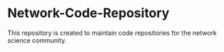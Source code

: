 # Network-Code-Repository
This repository is created to maintain code repositories for the network science community.
